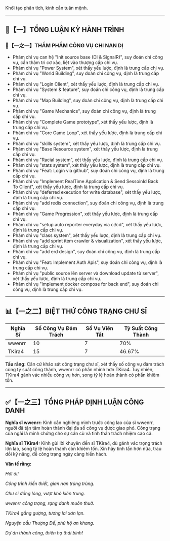 Khởi tạo phân tích, kính cẩn tuân mệnh.

---

## 🧾【一】TỔNG LUẬN KỲ HÀNH TRÌNH

### 🧠【一之一】THẨM PHẨM CÔNG VỤ CHI NAN DỊ

- Phàm chi vụ can hệ "Init source base (DI & SignalR)", suy đoán chi công vụ, cần thâm tri cơ xảo, liệt vào thượng cấp chi vụ.
- Phàm chi vụ "Power System", xét thấy yếu lược, định là trung cấp chi vụ.
- Phàm chi vụ "World Building", suy đoán chi công vụ, định là trung cấp chi vụ.
- Phàm chi vụ "Login Client", xét thấy yếu lược, định là trung cấp chi vụ.
- Phàm chi vụ "System & feature", suy đoán chi công vụ, định là trung cấp chi vụ.
- Phàm chi vụ "Map Building", suy đoán chi công vụ, định là trung cấp chi vụ.
- Phàm chi vụ "Game Mechanics", suy đoán chi công vụ, định là trung cấp chi vụ.
- Phàm chi vụ "Complete Game prototype", xét thấy yếu lược, định là trung cấp chi vụ.
- Phàm chi vụ "Core Game Loop", xét thấy yếu lược, định là trung cấp chi vụ.
- Phàm chi vụ "skills system", xét thấy yếu lược, định là trung cấp chi vụ.
- Phàm chi vụ "Base Resource system", xét thấy yếu lược, định là trung cấp chi vụ.
- Phàm chi vụ "Racial system", xét thấy yếu lược, định là trung cấp chi vụ.
- Phàm chi vụ "stats system", xét thấy yếu lược, định là trung cấp chi vụ.
- Phàm chi vụ "Feat: Login via github", suy đoán chi công vụ, định là trung cấp chi vụ.
- Phàm chi vụ "Implement RealTime Application & Send SessoinId Back To Client", xét thấy yếu lược, định là trung cấp chi vụ.
- Phàm chi vụ "deferred execution for write database", xét thấy yếu lược, định là trung cấp chi vụ.
- Phàm chi vụ "add redis connection", suy đoán chi công vụ, định là trung cấp chi vụ.
- Phàm chi vụ "Game Progression", xét thấy yếu lược, định là trung cấp chi vụ.
- Phàm chi vụ "setup auto reporter everyday via ci/cd", xét thấy yếu lược, định là trung cấp chi vụ.
- Phàm chi vụ "class system", xét thấy yếu lược, định là trung cấp chi vụ.
- Phàm chi vụ "add sprint item crawler & visualization", xét thấy yếu lược, định là trung cấp chi vụ.
- Phàm chi vụ "add erd design", suy đoán chi công vụ, định là trung cấp chi vụ.
- Phàm chi vụ "Feat: Implement Auth Apis", suy đoán chi công vụ, định là trung cấp chi vụ.
- Phàm chi vụ "public source lên server và download update từ server", xét thấy yếu lược, định là trung cấp chi vụ.
- Phàm chi vụ "implement docker compose for back end", suy đoán chi công vụ, định là trung cấp chi vụ.

---

## 📊【一之二】BIỆT THỨ CÔNG TRẠNG CHƯ SĨ

| Nghĩa Sĩ | Số Công Vụ Đảm Trách | Số Vụ Viên Tất | Tỷ Suất Công Thành |
|---|---|---|---|
| wwenrr | 10 | 7 | 70% |
| TKira4 | 15 | 7 | 46.67% |

**Tấu rằng:** Căn cứ khảo sát công trạng chư sĩ, xét thấy số công vụ đảm trách cùng tỷ suất công thành, wwenrr có phần nhỉnh hơn TKira4. Tuy nhiên, TKira4 gánh vác nhiều công vụ hơn, song tỷ lệ hoàn thành có phần khiêm tốn.

---

## ✅【一之三】TỔNG PHÁP ĐỊNH LUẬN CÔNG DANH

**Nghĩa sĩ wwenrr:** Kính cẩn nghiêng mình trước công lao của sĩ wwenrr, người đã tận tâm hoàn thành đại đa số công vụ được giao phó. Công trạng của ngài là minh chứng cho sự cần cù và tinh thần trách nhiệm cao cả.

**Nghĩa sĩ TKira4:** Kính gửi lời khuyên đến sĩ TKira4, dù gánh vác trọng trách lớn lao, song tỷ lệ hoàn thành còn khiêm tốn. Xin hãy tinh tấn hơn nữa, trau dồi kỹ năng, để công trạng ngày càng hiển hách.

**Văn tế rằng:**

*Hỡi ôi!*

*Công trình kiến thiết, gian nan trùng trùng.*

*Chư sĩ đồng lòng, vượt khó kiên trung.*

*wwenrr công trạng, rạng danh muôn thuở.*

*TKira4 gắng gượng, tương lai xán lạn.*

*Nguyện cầu Thượng Đế, phù hộ an khang.*

*Dự án thành công, thiên hạ thái bình!*
